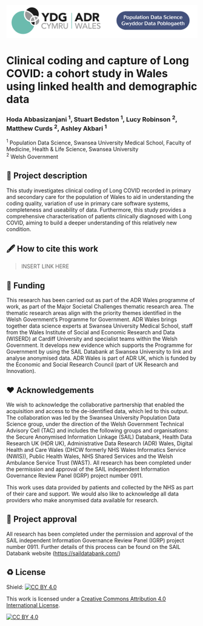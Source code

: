 
<p float="center">
  <img src="Logo/ADRW_PDS.png" width="700" />
</p>



# Clinical coding and capture of Long COVID: a cohort study in Wales using linked health and demographic data
### Hoda Abbasizanjani <sup>1</sup>, Stuart Bedston <sup>1</sup>, Lucy Robinson <sup>2</sup>, Matthew Curds <sup>2</sup>, Ashley Akbari <sup>1</sup>

<sup>1</sup> Population Data Science, Swansea University Medical School, Faculty of Medicine, Health & Life Science, Swansea University <br>
<sup>2</sup> Welsh Government <br>

## 📝 Project description

This study investigates clinical coding of Long COVID recorded in primary and secondary care for the population of Wales to aid in understanding the coding quality, variation of use in primary care software systems, completeness and useability of data.
Furthermore, this study provides a comprehensive characterisation of patients clinically diagnosed with Long COVID, aiming to build a deeper understanding of this relatively new condition.


## 🖋 How to cite this work

> INSERT LINK HERE


## 📃 Funding

This research has been carried out as part of the ADR Wales programme of work, as part of the Major Societal Challenges thematic research area. The thematic research areas align with the priority themes identified in the Welsh Government’s Programme for Government. ADR Wales brings together data science experts at Swansea University Medical School, staff from the Wales Institute of Social and Economic Research and Data (WISERD) at Cardiff University and specialist teams within the Welsh Government. It develops new evidence which supports the Programme for Government by using the SAIL Databank at Swansea University to link and analyse anonymised data. ADR Wales is part of ADR UK, which is funded by the Economic and Social Research Council (part of UK Research and Innovation).

## ❤ Acknowledgements

We wish to acknowledge the collaborative partnership that enabled the acquisition and access to the de-identified data, which led to this output. The collaboration was led by the Swansea University Population Data Science group, under the direction of the Welsh Government Technical Advisory Cell (TAC) and includes the following groups and organisations: the Secure Anonymised Information Linkage (SAIL) Databank, Health Data Research UK (HDR UK), Administrative Data Research (ADR) Wales, Digital Health and Care Wales (DHCW formerly NHS Wales Informatics Service (NWIS)), Public Health Wales, NHS Shared Services and the Welsh Ambulance Service Trust (WAST). All research has been completed under the permission and approval of the SAIL independent Information Governance Review Panel (IGRP) project number 0911.

This work uses data provided by patients and collected by the NHS as part of their care and support. We would also like to acknowledge all data providers who make anonymised data available for research.

## 🤝 Project approval

All research has been completed under the permission and approval of the SAIL independent Information Governance Review Panel (IGRP) project number 0911. Further details of this process can be found on the SAIL Databank website (https://saildatabank.com/)


## ♻️ License

Shield: [![CC BY 4.0][cc-by-shield]][cc-by]

This work is licensed under a
[Creative Commons Attribution 4.0 International License][cc-by].

[![CC BY 4.0][cc-by-image]][cc-by]

[cc-by]: http://creativecommons.org/licenses/by/4.0/
[cc-by-image]: https://i.creativecommons.org/l/by/4.0/88x31.png
[cc-by-shield]: https://img.shields.io/badge/License-CC%20BY%204.0-lightgrey.svg
